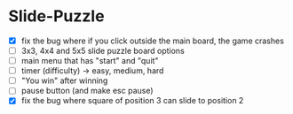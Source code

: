 # Slide-Puzzle
- [x] fix the bug where if you click outside the main board, the game crashes
- [ ] 3x3, 4x4 and 5x5 slide puzzle board options
- [ ] main menu that has "start" and "quit"
- [ ] timer (difficulty) -> easy, medium, hard
- [ ] "You win" after winning
- [ ] pause button (and make esc pause)
- [x] fix the bug where square of position 3 can slide to position 2